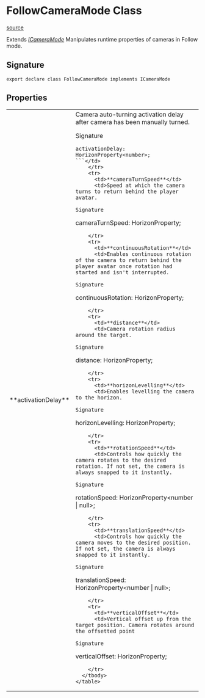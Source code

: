 # FollowCameraMode Class

[source](https://developers.meta.com/horizon-worlds/reference/2.0.0/camera_followcameramode)

Extends *[ICameraMode](/horizon-worlds/reference/2.0.0/camera_icameramode)* Manipulates runtime properties of cameras in Follow mode.

## Signature

```
export declare class FollowCameraMode implements ICameraMode
```

## Properties

<table>
  <tbody>
    <tr>
      <td>**activationDelay**</td>
      <td>Camera auto-turning activation delay after camera has been manually turned.

Signature

```
activationDelay: HorizonProperty<number>;
```</td>
    </tr>
    <tr>
      <td>**cameraTurnSpeed**</td>
      <td>Speed at which the camera turns to return behind the player avatar.

Signature

```
cameraTurnSpeed: HorizonProperty<number>;
```</td>
    </tr>
    <tr>
      <td>**continuousRotation**</td>
      <td>Enables continuous rotation of the camera to return behind the player avatar once rotation had started and isn't interrupted.

Signature

```
continuousRotation: HorizonProperty<boolean>;
```</td>
    </tr>
    <tr>
      <td>**distance**</td>
      <td>Camera rotation radius around the target.

Signature

```
distance: HorizonProperty<number>;
```</td>
    </tr>
    <tr>
      <td>**horizonLevelling**</td>
      <td>Enables levelling the camera to the horizon.

Signature

```
horizonLevelling: HorizonProperty<boolean>;
```</td>
    </tr>
    <tr>
      <td>**rotationSpeed**</td>
      <td>Controls how quickly the camera rotates to the desired rotation. If not set, the camera is always snapped to it instantly.

Signature

```
rotationSpeed: HorizonProperty<number | null>;
```</td>
    </tr>
    <tr>
      <td>**translationSpeed**</td>
      <td>Controls how quickly the camera moves to the desired position. If not set, the camera is always snapped to it instantly.

Signature

```
translationSpeed: HorizonProperty<number | null>;
```</td>
    </tr>
    <tr>
      <td>**verticalOffset**</td>
      <td>Vertical offset up from the target position. Camera rotates around the offsetted point

Signature

```
verticalOffset: HorizonProperty<number>;
```</td>
    </tr>
  </tbody>
</table>